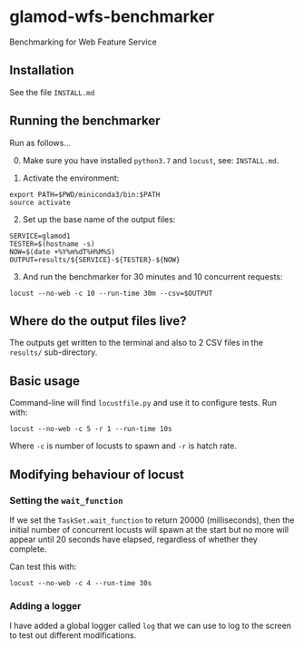# glamod-wfs-benchmarker

Benchmarking for Web Feature Service

## Installation

See the file `INSTALL.md` 

## Running the benchmarker

Run as follows...

0. Make sure you have installed `python3.7` and `locust`, see: `INSTALL.md`.

1. Activate the environment:

```
export PATH=$PWD/miniconda3/bin:$PATH
source activate
```

2. Set up the base name of the output files:


```
SERVICE=glamod1
TESTER=$(hostname -s)
NOW=$(date +%Y%m%dT%H%M%S)
OUTPUT=results/${SERVICE}-${TESTER}-${NOW}
```

3. And run the benchmarker for 30 minutes and 10 concurrent requests:

```
locust --no-web -c 10 --run-time 30m --csv=$OUTPUT
```

## Where do the output files live?

The outputs get written to the terminal and also to 2 CSV files in
the `results/` sub-directory.

## Basic usage

Command-line will find `locustfile.py` and use it to configure tests. Run with:

```
locust --no-web -c 5 -r 1 --run-time 10s
```

Where `-c` is number of locusts to spawn and `-r` is hatch rate.

## Modifying behaviour of locust

### Setting the `wait_function`

If we set the `TaskSet.wait_function` to return 20000 (milliseconds), then the 
initial number of concurrent locusts will spawn at the start but no more will 
appear until 20 seconds have elapsed, regardless of whether they complete.

Can test this with:

```
locust --no-web -c 4 --run-time 30s
``` 

### Adding a logger

I have added a global logger called `log` that we can use to log to the screen
to test out different modifications.


